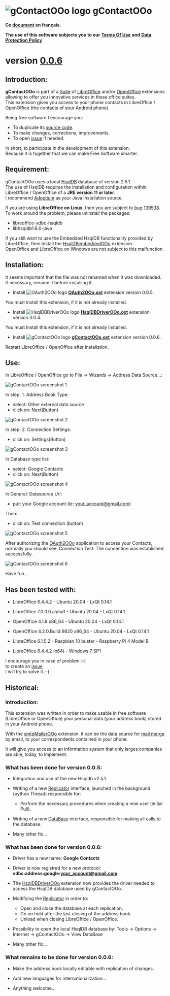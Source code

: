 # ![gContactOOo logo](img/gContactOOo.png) gContactOOo

**Ce [document](https://prrvchr.github.io/gContactOOo/README_fr) en français.**

**The use of this software subjects you to our** [**Terms Of Use**](https://prrvchr.github.io/gContactOOo/gContactOOo/registration/TermsOfUse_en) **and** [**Data Protection Policy**](https://prrvchr.github.io/gContactOOo/gContactOOo/registration/PrivacyPolicy_en)

# version [0.0.6](https://prrvchr.github.io/gContactOOo#historical)

## Introduction:

**gContactOOo** is part of a [Suite](https://prrvchr.github.io/) of [LibreOffice](https://www.libreoffice.org/download/download/) and/or [OpenOffice](https://www.openoffice.org/download/index.html) extensions allowing to offer you innovative services in these office suites.  
This extension gives you access to your phone contacts in LibreOffice / OpenOffice (the contacts of your Android phone).

Being free software I encourage you:
- To duplicate its [source code](https://github.com/prrvchr/gContactOOo).
- To make changes, corrections, improvements.
- To open [issue](https://github.com/prrvchr/gContactOOo/issues/new) if needed.

In short, to participate in the development of this extension.  
Because it is together that we can make Free Software smarter.

## Requirement:

gContactOOo uses a local [HsqlDB](http://hsqldb.org/) database of version 2.5.1.  
The use of HsqlDB requires the installation and configuration within LibreOffice / OpenOffice of a **JRE version 11 or later**.  
I recommend [Adoptium](https://adoptium.net/releases.html?variant=openjdk11) as your Java installation source.

If you are using **LibreOffice on Linux**, then you are subject to [bug 139538](https://bugs.documentfoundation.org/show_bug.cgi?id=139538).  
To work around the problem, please uninstall the packages:
- libreoffice-sdbc-hsqldb
- libhsqldb1.8.0-java

If you still want to use the Embedded HsqlDB functionality provided by LibreOffice, then install the [HsqlDBembeddedOOo](https://prrvchr.github.io/HsqlDBembeddedOOo/) extension.  
OpenOffice and LibreOffice on Windows are not subject to this malfunction.

## Installation:

It seems important that the file was not renamed when it was downloaded.
If necessary, rename it before installing it.

- Install ![OAuth2OOo logo](https://prrvchr.github.io/OAuth2OOo/img/OAuth2OOo.png) **[OAuth2OOo.oxt](https://github.com/prrvchr/OAuth2OOo/raw/master/OAuth2OOo.oxt)** extension version 0.0.5.

You must install this extension, if it is not already installed.

- Install ![HsqlDBDriverOOo logo](https://prrvchr.github.io/HsqlDBDriverOOo/img/HsqlDBDriverOOo.png) **[HsqlDBDriverOOo.oxt](https://github.com/prrvchr/HsqlDBDriverOOo/raw/master/HsqlDBDriverOOo.oxt)** extension version 0.0.4.

You must install this extension, if it is not already installed.

- Install ![gContactOOo logo](img/gContactOOo.png) **[gContactOOo.oxt](https://github.com/prrvchr/gContactOOo/raw/master/gContactOOo.oxt)** extension version 0.0.6.

Restart LibreOffice / OpenOffice after installation.

## Use:

In LibreOffice / OpenOffice go to File -> Wizards -> Address Data Source...:

![gContactOOo screenshot 1](img/gContactOOo-1.png)

In step: 1. Address Book Type:
- select: Other external data source
- click on: Next(Button)

![gContactOOo screenshot 2](img/gContactOOo-2.png)

In step: 2. Connection Settings:
- click on: Settings(Button)

![gContactOOo screenshot 3](img/gContactOOo-3.png)

In Database type list:
- select: Google Contacts
- click on: Next(Button)

![gContactOOo screenshot 4](img/gContactOOo-4.png)

In General: Datasource Url:
- put: your Google account (ie: your_account@gmail.com)

Then:
- click on: Test connection (button)

![gContactOOo screenshot 5](img/gContactOOo-5.png)

After authorizing the [OAuth2OOo](https://prrvchr.github.io/OAuth2OOo) application to access your Contacts, normally you should see: Connection Test: The connection was established successfully.

![gContactOOo screenshot 6](img/gContactOOo-6.png)

Have fun...

## Has been tested with:

* LibreOffice 6.4.4.2 - Ubuntu 20.04 -  LxQt 0.14.1

* LibreOffice 7.0.0.0.alpha1 - Ubuntu 20.04 -  LxQt 0.14.1

* OpenOffice 4.1.8 x86_64 - Ubuntu 20.04 - LxQt 0.14.1

* OpenOffice 4.2.0.Build:9820 x86_64 - Ubuntu 20.04 - LxQt 0.14.1

* LibreOffice 6.1.5.2 - Raspbian 10 buster - Raspberry Pi 4 Model B

* LibreOffice 6.4.4.2 (x64) - Windows 7 SP1

I encourage you in case of problem :-(  
to create an [issue](https://github.com/prrvchr/gContactOOo/issues/new)  
I will try to solve it ;-)

## Historical:

### Introduction:

This extension was written in order to make usable in free software (LibreOffice or OpenOffice) your personal data (your address book) stored in your Android phone.

With the [smtpMailerOOo](https://github.com/prrvchr/smtpMailerOOo/blob/master/smtpMailerOOo.oxt) extension, it can be the data source for [mail merge](https://en.wikipedia.org/wiki/Mail_merge) by email, to your correspondents contained in your phone.

It will give you access to an information system that only larges companies are able, today, to implement.

### What has been done for version 0.0.5:

- Integration and use of the new Hsqldb v2.5.1.

- Writing of a new [Replicator](https://github.com/prrvchr/gContactOOo/blob/master/CloudContactOOo/python/cloudcontact/replicator.py) interface, launched in the background (python Thread) responsible for:

    - Perform the necessary procedures when creating a new user (initial Pull).

- Writing of a new [DataBase](https://github.com/prrvchr/gContactOOo/blob/master/CloudContactOOo/python/cloudcontact/database.py) interface, responsible for making all calls to the database.

- Many other fix...

### What has been done for version 0.0.6:

- Driver has a new name: **Google Contacts**

- Driver is now registred for a new protocol: **sdbc:address:google:your_account@gmail.com**

- The [HsqlDBDriverOOo](https://github.com/prrvchr/HsqlDBDriverOOo/raw/master/HsqlDBDriverOOo.oxt) extension now provides the driver needed to access the HsqlDB database used by gContactOOo.

- Modifying the [Replicator](https://github.com/prrvchr/gContactOOo/blob/master/CloudContactOOo/python/cloudcontact/replicator.py) in order to: 
    - Open and close the database at each replication.
    - Go on hold after the last closing of the address book.
    - Unload when closing LibreOffice / OpenOffice.

- Possibility to open the local HsqlDB database by: Tools -> Options -> Internet -> gContactOOo -> View DataBase

- Many other fix...

### What remains to be done for version 0.0.6:

- Make the address book locally editable with replication of changes.

- Add new languages for internationalization...

- Anything welcome...
